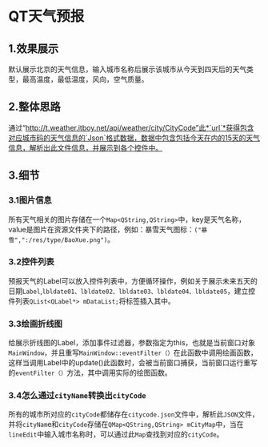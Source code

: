 # QT天气预报

## 1.效果展示

默认展示北京的天气信息，输入城市名称后展示该城市从今天到四天后的天气类型，最高温度，最低温度，风向，空气质量。

## 2.整体思路

通过“http://t.weather.itboy.net/api/weather/city/CityCode”此*`url`*获得包含对应城市码的天气信息的`Json`格式数据，数据中包含包括今天在内的15天的天气信息，解析出此文件信息，并展示到各个控件中。

## 3.细节

### 3.1图片信息

所有天气相关的图片存储在一个`Map<QString,QString>`中，key是天气名称，value是图片在资源文件夹下的路径，例如：暴雪天气图标：`("暴雪",":/res/type/BaoXue.png")`。

### 3.2控件列表

预报天气的Label可以放入控件列表中，方便循环操作，例如关于展示未来五天的日期`Label`,`lbldate01、lbldate02、lbldate03、lbldate04、lbldate05`，建立控件列表`QList<QLabel*> mDataList;`将标签插入其中。

### 3.3绘画折线图

给展示折线图的Label，添加事件过滤器，参数指定为this，也就是当前窗口对象`MainWindow`，并且重写`MainWindow::eventFilter（）`在此函数中调用绘画函数，这样当调用Label中的update()此函数时，会被当前窗口捕获，当前窗口运行重写的`eventFilter（）`方法，其中调用实际的绘图函数。

### 3.4怎么通过`cityName`转换出`cityCode`

所有的城市所对应的`cityCode`都储存在`citycode.json`文件中，解析此`JSON`文件，并将`cityNam`e和`cityCode`存储在`QMap<QString,QString> mCityMap`中，当在`lineEdit`中输入城市名称时，可以通过此`Map`查找到对应的`cityCode`。